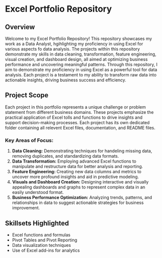 # Excel Portfolio Repository

## Overview
Welcome to my Excel Portfolio Repository! This repository showcases my work as a Data Analyst, hgihlighting my proficiency in using Excel for various aspects fo data analysis. The projects within this repository demonstrate my skills in data cleaning, transformation, feature engineering, visual creation, and dashboard design, all aimed at optimizing business performance and uncovering meaningful patterns. Through this repository, I aim to demonstrate my proficiency in using Excel as a powerful tool for data analysis. Each project is a testament to my ability to transform raw data into actionable insights, driving business success and efficiency.

## Project Scope
Each project in this portfolio represents a unique challenge or problem statement from different business domains. These projects emphasize the practical application of Excel tolls and functions to drive insights and support decision-making processes. Each project has its own dedicated folder containing all relevent Excel files, documentation, and README files.

### Key Areas of Focus:
1. **Data Cleaning:** Demonstrating techniques for handeling missing data, removing duplicates, and standardizing data formats.
2. **Data Transformation:** Employing advanced Excel functions to manipulate and restructure data for better analysis and reporting.
3. **Feature Engineering:** Creating new data columns and metrics to uncover more profound insights and aid in predictive modeling.
4. **Visuals and Dashboard Creation:** Designing interactive and visually appealing dashboards and graphs to represent complex data in an easily understood format.
5. **Business Performance Optimization:** Analyzing trends, patterns, and relationships in data to suggest actionable strategies for business improvement.

## Skillsets Highlighted
- Excel functions and formulas
- Pivot Tables and Pivot Reporting
- Data visualization techniques
- Use of Excel add-ins for analytics

